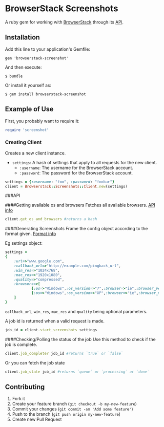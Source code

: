 # BrowserStack Screenshots

A ruby gem for working with [BrowserStack](http://browserstack.com/screenshots) through its [API](http://www.browserstack.com/screenshots/api).

## Installation

Add this line to your application's Gemfile:

    gem 'browserstack-screenshot'

And then execute:

    $ bundle

Or install it yourself as:

    $ gem install browserstack-screenshot

## Example of Use

First, you probably want to require it:

``` ruby
require 'screenshot'
```

### Creating Client
Creates a new client instance.

* `settings`: A hash of settings that apply to all requests for the new client.
  * `:username`: The username for the BrowserStack account.
  * `:password`: The password for the BrowserStack account.

``` ruby
settings = {:username: "foo", :password: "foobar"}
client = Browserstack::Screenshots::Client.new(settings)
```

###API

####Getting available os and browsers
Fetches all available browsers. [API info](http://www.browserstack.com/screenshots/api#browser-list)

``` ruby
client.get_os_and_browsers #returns a hash
```

####Generating Screenshots
Frame the config object according to the format given. [Format info](http://www.browserstack.com/screenshots/api#job-ids)

Eg settings object:
``` ruby
settings = 
{
	:url=>"www.google.com",
	:callback_url=>"http://example.com/pingback_url",
	:win_res=>"1024x768",
	:mac_res=>"1920x1080",
	:quality=>"compressed",
	:browsers=>[
			{:os=>"Windows",:os_version=>"7",:browser=>"ie",:browser_version=>"8.0"},
			{:os=>"Windows",:os_version=>"XP",:browser=>"ie",:browser_version=>"7.0"}
	]
}
```
`callback_url`, `win_res`, `mac_res` and `quality` being optional parameters.

A job id is returned when a valid request is made.

``` ruby
job_id = client.start_screenshots settings
```

####Checking/Polling the status of the job
Use this method to check if the job is complete. 
``` ruby
client.job_complete? job_id	#returns `true` or `false`
```

Or you can fetch the job state
``` ruby
client.job_state job_id	#returns `queue` or `processing` or `done`
```

## Contributing

1. Fork it
2. Create your feature branch (`git checkout -b my-new-feature`)
3. Commit your changes (`git commit -am 'Add some feature'`)
4. Push to the branch (`git push origin my-new-feature`)
5. Create new Pull Request